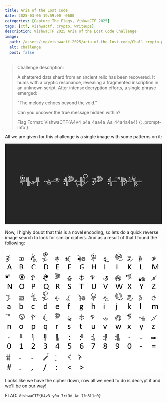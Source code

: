 ```yaml
---
title: Aria of the Lost Code
date: 2025-03-06 19:59:00 -0600
categories: [Capture The Flags, VishwaCTF 2025]
tags: [ctf, vishwactf, crypto, writeups]
description: VishwaCTF 2025 Aria of the Lost Code Challenge
image:
  path: /assets/img/vishwactf-2025/aria-of-the-lost-code/Chall_crypto.png
  alt: challenge 
  post: false
---
```


> Challenge description: 
>
> A shattered data shard from an ancient relic has been recovered. It hums with a cryptic resonance, revealing a fragmented inscription in an unknown script. After intense decryption efforts, a single phrase emerged:
>
> "The melody echoes beyond the void."
>
> Can you uncover the true message hidden within?
> 
> Flag Format:
> VishwaCTF{A4v4_a4a_4aa4a_Aa_44a4a4a4}
{: .prompt-info }

All we are given for this challenge is a single image with some patterns on it:

![the challenge](/assets/img/vishwactf-2025/aria-of-the-lost-code/Chall_crypto.png)

Now, I highly doubt that this is a novel encoding, so lets do a quick reverse image search to look for similar ciphers. And as a result of that I found the following:

![hymmnos](/assets/img/vishwactf-2025/aria-of-the-lost-code/Hymmnos.png)

Looks like we have the cipher down, now all we need to do is decrypt it and we'll be on our way!

FLAG: `VishwaCTF{H4v3_y0u_7ri3d_Ar_70n3l1c0}`